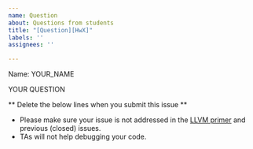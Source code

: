 ```yaml
---
name: Question
about: Questions from students
title: "[Question][HwX]"
labels: ''
assignees: ''

---
```

Name: YOUR_NAME

YOUR QUESTION

** Delete the below lines when you submit this issue **
- Please make sure your issue is not addressed in the [LLVM primer](https://github.com/prosyslab-classroom/llvm-primer) and previous (closed) issues.
- TAs will not help debugging your code.
